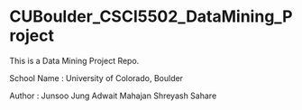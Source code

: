 # CUBoulder_CSCI5502_DataMining_Project

This is a Data Mining Project Repo.


School Name : University of Colorado, Boulder

Author :  Junsoo Jung
          Adwait Mahajan
          Shreyash Sahare

